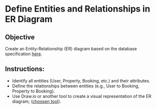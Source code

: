 # Define Entities and Relationships in ER Diagram

## Objective
Create an Entity-Relationship (ER) diagram based on the database specification <a href="https://github.com/kal-kyokya/airbnb-clone-project/blob/main/databaseSpecification.md" target="_blank">here</a>.

## Instructions:

* Identify all entities (User, Property, Booking, etc.) and their attributes.
* Define the relationships between entities (e.g., User to Booking, Property to Booking).
* Use Draw.io or another tool to create a visual representation of the ER diagram; (<a href="https://sqldbm.com/Home/" target="_blank">choosen tool</a>).
